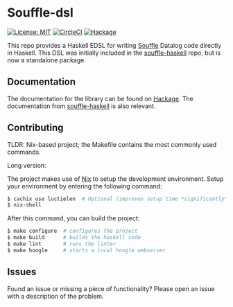# Souffle-dsl

[![License: MIT](https://img.shields.io/badge/License-MIT-yellow.svg)](https://github.com/luc-tielen/souffle-dsl/blob/master/LICENSE)
[![CircleCI](https://circleci.com/gh/luc-tielen/souffle-dsl.svg?style=svg&circle-token=07fcf633c70820100c529dda8869baa60d4b6dd8)](https://circleci.com/gh/luc-tielen/souffle-haskell)
[![Hackage](https://img.shields.io/hackage/v/souffle-dsl?style=flat-square)](https://hackage.haskell.org/package/souffle-dsl)

This repo provides a Haskell EDSL for writing [Souffle](https://github.com/souffle-lang/souffle)
Datalog code directly in Haskell. This DSL was initially included in the
[souffle-haskell](https://github.com/luc-tielen/souffle-haskell.git) repo, but
is now a standalone package.

## Documentation

The documentation for the library can be found on
[Hackage](https://hackage.haskell.org/package/souffle-dsl).
The documentation from [souffle-haskell](https://hackage.haskell.org/package/souffle-haskell)
is also relevant.

## Contributing

TLDR: Nix-based project; the Makefile contains the most commonly used commands.

Long version:

The project makes use of [Nix](https://nixos.org/nix/download.html) to setup the development environment.
Setup your environment by entering the following command:

```bash
$ cachix use luctielen  # Optional (improves setup time *significantly*)
$ nix-shell
```

After this command, you can build the project:

```bash
$ make configure  # configures the project
$ make build      # builds the haskell code
$ make lint       # runs the linter
$ make hoogle     # starts a local hoogle webserver
```

## Issues

Found an issue or missing a piece of functionality?
Please open an issue with a description of the problem.
